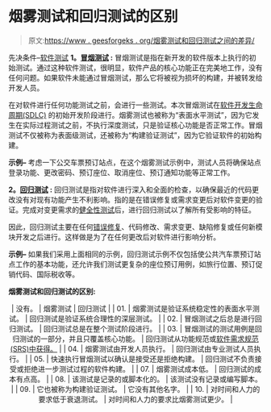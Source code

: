 # 烟雾测试和回归测试的区别

> 原文:[https://www . geesforgeks . org/烟雾测试和回归测试之间的差异/](https://www.geeksforgeeks.org/difference-between-smoke-testing-and-regression-testing/)

先决条件–[软件测试](https://www.geeksforgeeks.org/software-testing-basics/)
**1。[冒烟测试](https://www.geeksforgeeks.org/smoke-testing-software-testing/) :**
冒烟测试是指在新开发的软件版本上执行的初始测试。通过这种软件测试，很明显，软件产品的核心功能正在完美地工作，没有任何问题。如果软件未能通过冒烟测试，那么它将被视为损坏的构建，并被转发给开发人员。

在对软件进行任何功能测试之前，会进行一些测试。本次冒烟测试在[软件开发生命周期(SDLC)](https://www.geeksforgeeks.org/software-development-life-cycle-sdlc/) 的初始开发阶段进行。烟雾测试也被称为“表面水平测试”，因为它发生在实际过程测试之前，不执行深度测试，只是验证核心功能是否正常工作。冒烟测试不仅被称为表面级测试，还被称为“构建验证测试”，因为它验证软件的初始构建。

**示例–**
考虑一下公交车票预订站点，在这个烟雾测试示例中，测试人员将确保站点登录功能、更改密码、预订座位、取消座位、预订通知功能等正常工作。

**2。[回归测试](https://www.geeksforgeeks.org/software-engineering-regression-testing/) :**
回归测试是指对软件进行深入和全面的检查，以确保最近的代码更改没有对现有功能产生不利影响。指的是在错误修复或需求变更后对软件变更的验证。完成对变更需求的[健全性测试](https://www.geeksforgeeks.org/sanity-testing-software-testing/)后，进行回归测试以了解所有受影响的特征。

因此，回归测试主要在任何[错误修复](https://www.geeksforgeeks.org/software-engineering-debugging/)、代码修改、需求变更、缺陷修复或任何新模块开发之后进行。这样做是为了在任何更改后对软件进行影响分析。

**示例–**
如果我们采用上面相同的示例，回归测试示例不仅包括使公共汽车票预订站点工作的基本功能，还允许我们测试更复杂的座位预订用例，如旅行位置、预订促销代码、国际税收等。

**烟雾测试和回归测试的区别:**

<center>

| 没有。 | 烟雾测试 | 回归测试 |
| 01. | 烟雾测试是验证系统稳定性的表面水平测试。 | 回归测试是验证系统合理性的深层测试。 |
| 02. | 冒烟测试之后总是进行回归测试。 | 回归测试总是在整个测试阶段进行。 |
| 03. | 冒烟测试的测试用例是回归测试的一部分，并且只覆盖核心功能。 | 回归测试从功能规范或[软件需求规范(SRS)中获得。](https://www.geeksforgeeks.org/how-to-write-a-good-srs-for-your-project/) |
| 04. | 烟雾测试由开发人员执行。 | 回归测试由专业测试人员执行。 |
| 05. | 快速执行冒烟测试以确认是接受还是拒绝构建。 | 回归测试不负责接受或拒绝进一步测试过程的软件构建。 |
| 07. | 烟雾测试成本低。 | 回归测试的成本有点高。 |
| 08. | 该测试是记录的或脚本化的。 | 该测试没有记录或编写脚本。 |
| 09. | 它也被称为构建验证测试。 | 它没有其他名字。 |
| 10. | 对时间和人力的要求低于衰退测试。 | 对时间和人力的要求比烟雾测试更少。 |

</center>
